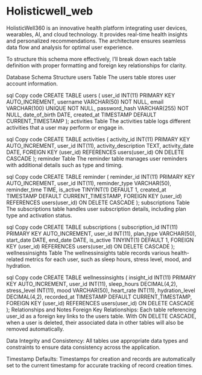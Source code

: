 # Holisticwell_web
HolisticWell360 is an innovative health platform integrating user devices, wearables, AI, and cloud technology. It provides real-time health insights and personalized recommendations. The architecture ensures seamless data flow and analysis for optimal user experience.

To structure this schema more effectively, I’ll break down each table definition with proper formatting and foreign key relationships for clarity.

Database Schema Structure
users Table
The users table stores user account information.

sql
Copy code
CREATE TABLE users (
    user_id INT(11) PRIMARY KEY AUTO_INCREMENT,
    username VARCHAR(50) NOT NULL,
    email VARCHAR(100) UNIQUE NOT NULL,
    password_hash VARCHAR(255) NOT NULL,
    date_of_birth DATE,
    created_at TIMESTAMP DEFAULT CURRENT_TIMESTAMP
);
activities Table
The activities table logs different activities that a user may perform or engage in.

sql
Copy code
CREATE TABLE activities (
    activity_id INT(11) PRIMARY KEY AUTO_INCREMENT,
    user_id INT(11),
    activity_description TEXT,
    activity_date DATE,
    FOREIGN KEY (user_id) REFERENCES users(user_id) ON DELETE CASCADE
);
reminder Table
The reminder table manages user reminders with additional details such as type and timing.

sql
Copy code
CREATE TABLE reminder (
    reminder_id INT(11) PRIMARY KEY AUTO_INCREMENT,
    user_id INT(11),
    reminder_type VARCHAR(50),
    reminder_time TIME,
    is_active TINYINT(1) DEFAULT 1,
    created_at TIMESTAMP DEFAULT CURRENT_TIMESTAMP,
    FOREIGN KEY (user_id) REFERENCES users(user_id) ON DELETE CASCADE
);
subscriptions Table
The subscriptions table handles user subscription details, including plan type and activation status.

sql
Copy code
CREATE TABLE subscriptions (
    subscription_id INT(11) PRIMARY KEY AUTO_INCREMENT,
    user_id INT(11),
    plan_type VARCHAR(50),
    start_date DATE,
    end_date DATE,
    is_active TINYINT(1) DEFAULT 1,
    FOREIGN KEY (user_id) REFERENCES users(user_id) ON DELETE CASCADE
);
wellnessinsights Table
The wellnessinsights table records various health-related metrics for each user, such as sleep hours, stress level, mood, and hydration.

sql
Copy code
CREATE TABLE wellnessinsights (
    insight_id INT(11) PRIMARY KEY AUTO_INCREMENT,
    user_id INT(11),
    sleep_hours DECIMAL(4,2),
    stress_level INT(11),
    mood VARCHAR(50),
    heart_rate INT(11),
    hydration_level DECIMAL(4,2),
    recorded_at TIMESTAMP DEFAULT CURRENT_TIMESTAMP,
    FOREIGN KEY (user_id) REFERENCES users(user_id) ON DELETE CASCADE
);
Relationships and Notes
Foreign Key Relationships: Each table referencing user_id as a foreign key links to the users table. With ON DELETE CASCADE, when a user is deleted, their associated data in other tables will also be removed automatically.

Data Integrity and Consistency: All tables use appropriate data types and constraints to ensure data consistency across the application.

Timestamp Defaults: Timestamps for creation and records are automatically set to the current timestamp for accurate tracking of record creation times.

